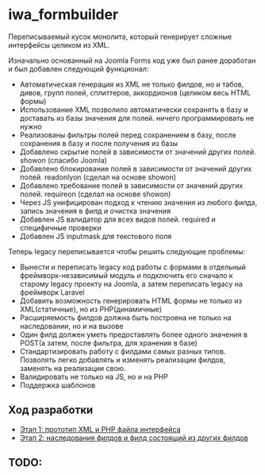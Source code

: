 # iwa_formbuilder

Переписываемый кусок монолита, который генерирует сложные интерфейсы целиком из XML.

Изначально основанный на Joomla Forms код уже был ранее доработан и был добавлен следующий функционал:

- Автоматическая генерация из XML не только филдов, но и табов, дивов, групп полей, сплиттеров, аккордионов (целиком весь HTML формы)
- Использование XML позволило автоматически сохранять в базу и доставать из базы значения для полей. ничего программировать не нужно
- Реализованы фильтры полей перед сохранением в базу, после сохранения в базу и после получения из базы
- Добавлено скрытие полей в зависимости от значений других полей. showon (спасибо Joomla)
- Добавлено блокирование полей в зависимости от значений других полей. readonlyon (сделал на основе showon)
- Добавлено требование полей в зависимости от значений других полей. requireon (сделал на основе showon)
- Через JS унифицирован подход к чтению значения из любого филда, запись значения в филд и очистка значения
- Добавлен JS валидатор для всех видов полей. required и специфичные проверки
- Добавлен JS inputmask для текстового поля

Теперь legacy переписывается чтобы решить следующие проблемы:

- Вынести и переписать legacy код работы с формами в отдельный фреймворк-независимый модуль и подключить его сначало к старому legacy проекту на Joomla, а затем переписать legacy на фреймворк Laravel
- Добавить возможность генерировать HTML формы не только из XML(статичные), но из PHP(динамичные)
- Расширяемость филдов должна быть построена не только на наследовании, но и на вызове
- Один филд должен уметь предоставлять более одного значения в POST(а затем, после фильтра, для хранения в базе)
- Стандартизировать работу с филдами самых разных типов. Позволять легко добавлять и изменять реализации филдов, заменять на реализации свою.
- Валидировать не только на JS, но и на PHP
- Поддержка шаблонов

## Ход разработки

- [Этап 1: прототип XML и PHP файла интерфейса](readme/develop_step1.md)
- [Этап 2: наследования филдов и филд состоящий из других филдов](readme/develop_step2.md)

## TODO:

